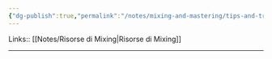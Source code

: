 ```yaml
---
{"dg-publish":true,"permalink":"/notes/mixing-and-mastering/tips-and-tricks-mixing-e-mastering-da-artisti/"}
---
```


Links:: [[Notes/Risorse di Mixing\|Risorse di Mixing]]

---






